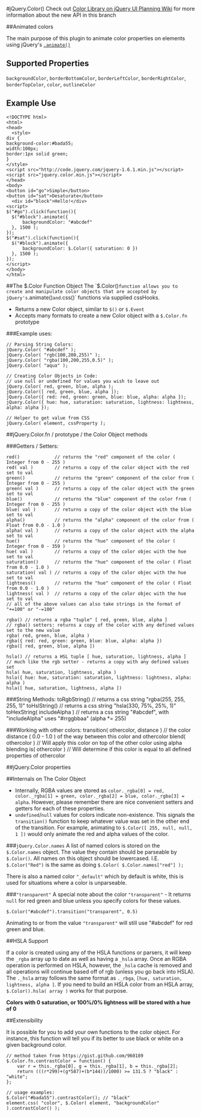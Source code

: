 #jQuery.Color()
Check out [Color Library on jQuery UI Planning Wiki](http://wiki.jqueryui.com/w/page/12137744/Color-Library) for more information about the new API in this branch

##Animated colors

The main purpose of this plugin to animate color properties on elements using jQuery's [`.animate()`](http://api.jquery.com/animate)

Supported Properties
-------
`backgroundColor`, `borderBottomColor`, `borderLeftColor`, `borderRightColor`, `borderTopColor`, `color`, `outlineColor`

Example Use
-------

    <!DOCTYPE html>
    <html>
    <head>
      <style>
    div {
    background-color:#bada55;
    width:100px;
    border:1px solid green;
    }
    </style>
    <script src="http://code.jquery.com/jquery-1.6.1.min.js"></script>
    <script src="jquery.color.min.js"></script>
    </head>
    <body>
    <button id="go">Simple</button>
    <button id="sat">Desaturate</button>
      <div id="block">Hello!</div>
    <script>
    $("#go").click(function(){
      $("#block").animate({
          backgroundColor: "#abcdef"
      }, 1500 );
    });
    $("#sat").click(function(){
      $("#block").animate({
          backgroundColor: $.Color({ saturation: 0 })
      }, 1500 );
    });
    </script>
    </body>
    </html>


##The $.Color Function Object
The `$.Color()` function allows you to create and manipulate color objects that are accepted by jQuery's `.animate()` and `.css()` functions via supplied cssHooks.

* Returns a new Color object, similar to `$()` or `$.Event`
* Accepts many formats to create a new Color object with a `$.Color.fn` prototype

###Example uses:

    // Parsing String Colors:
    jQuery.Color( "#abcdef" );
    jQuery.Color( "rgb(100,200,255)" );
    jQuery.Color( "rgba(100,200,255,0.5)" );
    jQuery.Color( "aqua" );

    // Creating Color Objects in Code:
    // use null or undefined for values you wish to leave out
    jQuery.Color( red, green, blue, alpha );
    jQuery.Color([ red, green, blue, alpha ]);
    jQuery.Color({ red: red, green: green, blue: blue, alpha: alpha });
    jQuery.Color({ hue: hue, saturation: saturation, lightness: lightness, alpha: alpha });

    // Helper to get value from CSS
    jQuery.Color( element, cssProperty );

##jQuery.Color.fn / prototype / the Color Object methods

###Getters / Setters:

    red()             // returns the "red" component of the color ( Integer from 0 - 255 )
    red( val )        // returns a copy of the color object with the red set to val
    green()           // returns the "green" component of the color from ( Integer from 0 - 255 )
    green( val )      // returns a copy of the color object with the green set to val
    blue()            // returns the "blue" component of the color from ( Integer from 0 - 255 )
    blue( val )       // returns a copy of the color object with the blue set to val
    alpha()           // returns the "alpha" component of the color from ( Float from 0.0 - 1.0 )
    alpha( val )      // returns a copy of the color object with the alpha set to val
    hue()             // returns the "hue" component of the color ( Integer from 0 - 359 )
    hue( val )        // returns a copy of the color objec with the hue set to val
    saturation()      // returns the "hue" component of the color ( Float from 0.0 - 1.0 )
    saturation( val ) // returns a copy of the color objec with the hue set to val
    lightness()       // returns the "hue" component of the color ( Float from 0.0 - 1.0 )
    lightness( val )  // returns a copy of the color objec with the hue set to val
    // all of the above values can also take strings in the format of "+=100" or "-=100"

    rgba() // returns a rgba "tuple" [ red, green, blue, alpha ]
    // rgba() setters: returns a copy of the color with any defined values set to the new value
    rgba( red, green, blue, alpha )
    rgba({ red: red, green: green, blue: blue, alpha: alpha })
    rgba([ red, green, blue, alpha ])

    hsla() // returns a HSL tuple [ hue, saturation, lightness, alpha ]
    // much like the rgb setter - returns a copy with any defined values set
    hsla( hue, saturation, lightness, alpha ) 
    hsla({ hue: hue, saturation: saturation, lightness: lightness, alpha: alpha ) 
    hsla([ hue, saturation, lightness, alpha ]) 
    

###String Methods:
    toRgbString() // returns a css string "rgba(255, 255, 255, 1)"
    toHslString() // returns a css string "hsla(330, 75%, 25%, 1)"
    toHexString( includeAlpha ) // returns a css string "#abcdef", with "includeAlpha" uses "#rrggbbaa" (alpha *= 255)

###Working with other colors:
    transition( othercolor, distance ) // the color distance ( 0.0 - 1.0 ) of the way between this color and othercolor
    blend( othercolor ) // Will apply this color on top of the other color using alpha blending
    is( othercolor ) // Will determine if this color is equal to all defined properties of othercolor

##jQuery.Color properties


##Internals on The Color Object
* Internally, RGBA values are stored as `color._rgba[0] = red, color._rgba[1] = green, color._rgba[2] = blue, color._rgba[3] = alpha`.  However, please remember there are nice convenient setters and getters for each of these properties.
* `undefined`/`null` values for colors indicate non-existence. This signals the `transition()` function to keep whatever value was set in the other end of the transition. For example, animating to `$.Color([ 255, null, null, 1 ])` would only animate the red and alpha values of the color.

###`jQuery.Color.names`
A list of named colors is stored on the `$.Color.names` object.  The value they contain should be parseable by `$.Color()`. All names on this object should be lowercased.  I.E. `$.Color("Red")` is the same as doing `$.Color( $.Color.names["red"] );`

There is also a named color `"_default"` which by default is white, this is used for situations where a color is unparseable.

###`"transparent"`
A special note about the color `"transparent"` - It returns `null` for red green and blue unless you specify colors for these values.

    $.Color("#abcdef").transition("transparent", 0.5)

Animating to or from the value `"transparent"` will still use "#abcdef" for red green and blue.

##HSLA Support

If a color is created using any of the HSLA functions or parsers, it will keep the `_rgba` array up to date as well as having a `_hsla` array.  Once an RGBA operation is performed on HSLA, however, the `_hsla` cache is removed and all operations will continue based off of rgb (unless you go back into HSLA). The `._hsla` array follows the same format as `._rbga`, `[hue, saturation, lightness, alpha ]`.  If you need to build an HSLA color from an HSLA array, `$.Color().hsla( array )` works for that purpose.

**Colors with 0 saturation, or 100%/0% lightness will be stored with a hue of 0**

##Extensibility

It is possible for you to add your own functions to the color object.  For instance, this function will tell you if its better to use black or white on a given background color.

    // method taken from https://gist.github.com/960189
    $.Color.fn.contrastColor = function() {
        var r = this._rgba[0], g = this._rgba[1], b = this._rgba[2];
        return (((r*299)+(g*587)+(b*144))/1000) >= 131.5 ? "black" : "white";
    };
    
    // usage examples:
    $.Color("#bada55").contrastColor(); // "black"
    element.css( "color", $.Color( element, "backgroundColor" ).contrastColor() );
